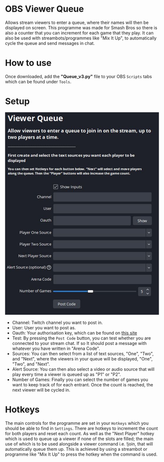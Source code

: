 # OBS Viewer Queue
Allows stream viewers to enter a queue, where their names will then be displayed on screen. This programme was made for Smash Bros so there is also a counter that you can increment for each game that they play. It can also be used with streambots/programmes like "Mix It Up", to automatically cycle the queue and send messages in chat.

# How to use
Once downloaded, add the **"Queue_v3.py"** file to your OBS `Scripts` tabs which can be found under `Tools`. 

# Setup
![Settings](Queue_GUI.JPG)

- Channel: Twitch channel you want to post in.
- User: User you want to post as.
- Oauth: Your authorisation key, which can be found on [this site](https://twitchapps.com/tmi/)
- Test: By pressing the `Post Code` button, you can test whether you are connected to your stream chat. If so It should post a message with whatever you have written in "Arena Code".
- Sources: You can then select from a list of text sources, "One", "Two", and "Next", where the viewers in your queue will be displayed, "One", "Two", and "Next".
- Alert Source: You can then also select a video or audio source that will play every time a viewer is queued up as "P1" or "P2".
- Number of Games: Finally you can select the number of games you want to keep track of for each entrant. Once the count is reached, the next viewer will be cycled in.

# Hotkeys
The main controls for the programme are set in your `Hotkeys` which you should be able to find in `Settings`.
There are hotkeys to increment the count for both players and reset each count. As well as the "Next Player" hotkey which is used to queue up a viewer if none of the slots are filled; the main use of which is to be used alongside a viewer command i.e. !join, that will automatically queue them up. This is achieved by using a streambot or programme like "Mix It Up" to press the hotkey when the command is used.
